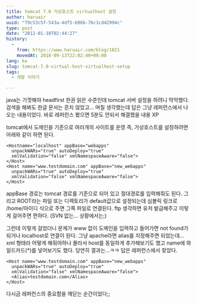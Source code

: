 ```yaml
---
title: tomcat 7.0 가상호스트 virtualhost 설정
author: haruair
uuid: "79c53c5f-543a-4df5-b96b-76c1cd42994c"
type: post
date: "2012-01-10T02:44:27"
history:
  - 
    from: https://www.haruair.com/blog/1021
    movedAt: 2018-09-13T22:02:40+00:00
lang: ko
slug: tomcat-7.0-virtual-host-virtualhost-setup
tags:
  - 개발 이야기

---
```

java는 기껏해야 headfirst 한권 읽은 수준인데 tomcat 서버 설정을 하려니 막막했다. 검색을 해봐도 한글 문서는 흔치 않았고&#8230; 며칠 생각했는데 답은 그냥 레퍼런스에서 나오는 내용이었다. 바로 레퍼런스 봤으면 5분도 안되서 해결했을 내용 XP

tomcat에서 도메인을 기준으로 여러개의 사이트를 운영 즉, 가상호스트를 설정하려면 아래와 같이 하면 된다.

```
<Hostname="localhost" appBase="webapps"
  unpackWARs="true" autoDeploy="true"
  xmlValidation="false" xmlNamespaceAware="false">
</Host>
<Host name="www.testdomain.com" appBase="new_webapps"
  unpackWARs="true" autoDeploy="true"
  xmlValidation="false" xmlNamespaceAware="false">
</Host>
```

appBase 경로는 tomcat 경로를 기준으로 되어 있고 절대경로를 입력해줘도 된다. 그리고 ROOT라는 파일 또는 디렉토리가 default값으로 설정되는데 심볼릭 링크로 /home/아이디 식으로 주면 그쪽 파일로 연결된다. ftp 생각하면 유저 발급해주고 이렇게 걸어주면 편하다. (SVN 없는&#8230; 상황에서는;)

그런데 이렇게 걸었더니 문제가 www 없이 도메인을 입력하고 들어가면 not found가 되거나 localhost로 연결이 된다. 그냥 apache라면 alias를 지정해주면 되었는데&#8230; xml 형태라 어떻게 해줘야하나 몰라서 host를 동일하게 추가해보기도 했고 name에 와일드카드(*)를 넣어보기도 했다. 당연히 결과는&#8230;ㅋㅋ 답은 레퍼런스에서 찾았다.

```
<Host name="www.testdomain.com" appBase="new_webapps"
  unpackWARs="true" autoDeploy="true"
  xmlValidation="false" xmlNamespaceAware="false">
  <Alias>testdomain.com</Alias>
</Host>
```

다시금 레퍼런스의 중요함을 깨닫는 순간이었다;;